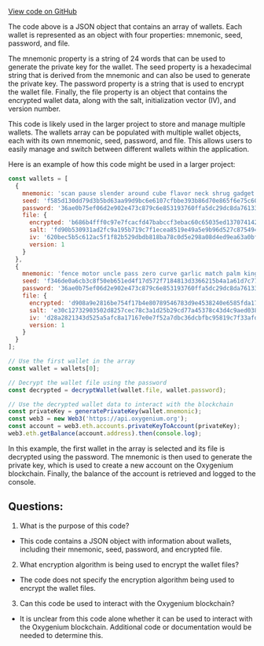[View code on GitHub](https://github.com/oxygenium/oxygenium-web3/packages/web3/src/signer/fixtures/wallets.json)

The code above is a JSON object that contains an array of wallets. Each wallet is represented as an object with four properties: mnemonic, seed, password, and file. 

The mnemonic property is a string of 24 words that can be used to generate the private key for the wallet. The seed property is a hexadecimal string that is derived from the mnemonic and can also be used to generate the private key. The password property is a string that is used to encrypt the wallet file. Finally, the file property is an object that contains the encrypted wallet data, along with the salt, initialization vector (IV), and version number.

This code is likely used in the larger project to store and manage multiple wallets. The wallets array can be populated with multiple wallet objects, each with its own mnemonic, seed, password, and file. This allows users to easily manage and switch between different wallets within the application.

Here is an example of how this code might be used in a larger project:

```javascript
const wallets = [
  {
    mnemonic: 'scan pause slender around cube flavor neck shrug gadget ramp rude lend capable tone nose unhappy gift across cluster minor tragic fever detail script',
    seed: 'f585d130dd79d3b5bd63aa99d9bc6e6107cfbbe393b86d70e865f6e75c60a37496afc1b25cd4d1ab3b82d9b41f469c6c112a9f310e441814147ff27a5d65882b',
    password: '36ae0b75ef06d2e902e473c879c6e853193760ffa5dc29dc8da76133149e0892',
    file: {
      encrypted: 'b686b4fff0c97e7fcacfd47babccf3ebac60c65035ed1370741424b3de5dbb75d87ac7f7bc0a2309725ec3370c53cd0bc705e3d1e919cdbad539d334398498d29b97689b37c9447b4aaeef3b99d11cadb85028ece6baa62fe74750a26d02f06a71b8e2ff69e112d78999c7f787a7029120bc25ad28e2acfaf4f088b30fea2973e30bd3ced24880a610c121ceddab4e271c17d6dcd0bcec7e6aff921c9409a0bb2e478a5028f1aacc70c72ee7fc64ebc58b4e63db',
      salt: 'fd90b530931ad2fc9a195b719c7f1ecea8519e49a5e9b96d527c87549445c587dd34385f28446b570062286e79600430d190a885198b224e1b10678a0cd6648b',
      iv: '620bec5b5c612ac5f1f82b529dbdb818ba78c0d5e298a08d4ed9ea63a0bf762ca54414d12bd312e101d16ef95350c46b5ea18cf78d83ed025d5a400406bcdf70',
      version: 1
    }
  },
  {
    mnemonic: 'fence motor uncle pass zero curve garlic match palm kingdom quality keep undo scissors host lend ginger human loop mad sting horse swap track',
    seed: 'f346de0a6cb3c8f50eb651ed4f17d572f7184813d3366215b4a1a61d7c776bedca41373d9008176bac8cb2ff8216d5cc3542f37fd520b4938295ca85013dbb3c',
    password: '36ae0b75ef06d2e902e473c879c6e853193760ffa5dc29dc8da76133149e0892',
    file: {
      encrypted: 'd908a9e2816be754f17b4e80789546783d9e4538240e6585fda17c16343569d03aaac0a10c61122e23d9aa1c988f55d9e88b4d7b271e1f631e8aee02d5dc9e077e6150732381ec06c6f18d4fdde7ed3e09494762d002232a12fbcb5d1f0ca9ac3e6d964d3eb06ed530b10b8b151a66e2ea1eb4e60241b24c631edb31aa7ae99cf5c7f74692f39c534e7deee4e168375da2e6b93b7236fdfcafaade2d2e641498e61888b16d05147a43bb8024',
      salt: 'e30c12732903502d8257cec78c3a1d25b29cd77a45378c43d4c9aed0386fd3c278149354221bdcf18e156d6384f1cb20c120975957f37fa433526f516528d597',
      iv: 'd28a2821343d525a5afc8a17167e0e7f52a7dbc36dcbfbc95819c7f33afd5c6a1cc97a65a2b2bc95387b220a2e9fda7237bd897dfd59ab98e9a7add0c5eeab30',
      version: 1
    }
  }
];

// Use the first wallet in the array
const wallet = wallets[0];

// Decrypt the wallet file using the password
const decrypted = decryptWallet(wallet.file, wallet.password);

// Use the decrypted wallet data to interact with the blockchain
const privateKey = generatePrivateKey(wallet.mnemonic);
const web3 = new Web3('https://api.oxygenium.org');
const account = web3.eth.accounts.privateKeyToAccount(privateKey);
web3.eth.getBalance(account.address).then(console.log);
```

In this example, the first wallet in the array is selected and its file is decrypted using the password. The mnemonic is then used to generate the private key, which is used to create a new account on the Oxygenium blockchain. Finally, the balance of the account is retrieved and logged to the console.
## Questions: 
 1. What is the purpose of this code?
- This code contains a JSON object with information about wallets, including their mnemonic, seed, password, and encrypted file.

2. What encryption algorithm is being used to encrypt the wallet files?
- The code does not specify the encryption algorithm being used to encrypt the wallet files.

3. Can this code be used to interact with the Oxygenium blockchain?
- It is unclear from this code alone whether it can be used to interact with the Oxygenium blockchain. Additional code or documentation would be needed to determine this.